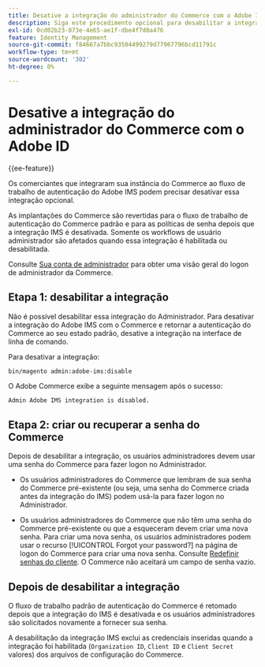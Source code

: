 ```yaml
---
title: Desative a integração do administrador do Commerce com o Adobe ID
description: Siga este procedimento opcional para desabilitar a integração do Adobe Commerce Admin com o Adobe IMS.
exl-id: 0cd02b23-873e-4e65-ae1f-dbe4f7d0a476
feature: Identity Management
source-git-commit: f84667a7bbc93504499279d77967796bcd11791c
workflow-type: tm+mt
source-wordcount: '302'
ht-degree: 0%

---
```


# Desative a integração do administrador do Commerce com o Adobe ID

{{ee-feature}}

Os comerciantes que integraram sua instância do Commerce ao fluxo de trabalho de autenticação do Adobe IMS podem precisar desativar essa integração opcional.

As implantações do Commerce são revertidas para o fluxo de trabalho de autenticação do Commerce padrão e para as políticas de senha depois que a integração IMS é desativada. Somente os workflows de usuário administrador são afetados quando essa integração é habilitada ou desabilitada.

Consulte [Sua conta de administrador](https://experienceleague.adobe.com/docs/commerce-admin/start/admin/admin-signin.html) para obter uma visão geral do logon de administrador da Commerce.

## Etapa 1: desabilitar a integração

Não é possível desabilitar essa integração do Administrador. Para desativar a integração do Adobe IMS com o Commerce e retornar a autenticação do Commerce ao seu estado padrão, desative a integração na interface de linha de comando.

Para desativar a integração:

```bash
bin/magento admin:adobe-ims:disable
```

O Adobe Commerce exibe a seguinte mensagem após o sucesso:

```terminal
Admin Adobe IMS integration is disabled.
```

## Etapa 2: criar ou recuperar a senha do Commerce

Depois de desabilitar a integração, os usuários administradores devem usar uma senha do Commerce para fazer logon no Administrador.

* Os usuários administradores do Commerce que lembram de sua senha do Commerce pré-existente (ou seja, uma senha do Commerce criada antes da integração do IMS) podem usá-la para fazer logon no Administrador.

* Os usuários administradores do Commerce que não têm uma senha do Commerce pré-existente ou que a esqueceram devem criar uma nova senha. Para criar uma nova senha, os usuários administradores podem usar o recurso [!UICONTROL Forgot your password?] na página de logon do Commerce para criar uma nova senha. Consulte [Redefinir senhas do cliente](https://experienceleague.adobe.com/docs/commerce-admin/customers/customer-accounts/configure/password-reset.html). O Commerce não aceitará um campo de senha vazio.

## Depois de desabilitar a integração

O fluxo de trabalho padrão de autenticação do Commerce é retomado depois que a integração do IMS é desativada e os usuários administradores são solicitados novamente a fornecer sua senha.

A desabilitação da integração IMS exclui as credenciais inseridas quando a integração foi habilitada (`Organization ID`, `Client ID` e `Client Secret` valores) dos arquivos de configuração do Commerce.
